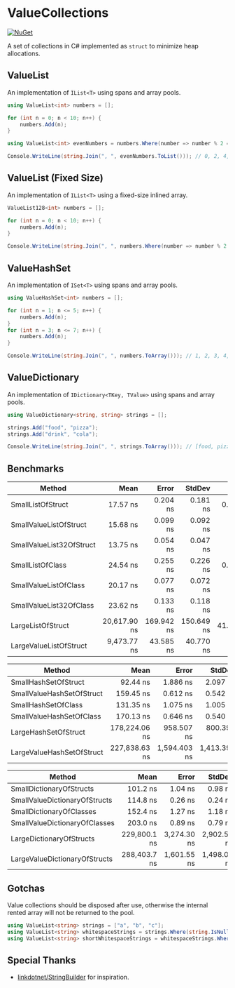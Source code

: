 # ValueCollections

[![NuGet](https://img.shields.io/nuget/v/ValueCollections.svg)](https://www.nuget.org/packages/ValueCollections)

A set of collections in C# implemented as `struct` to minimize heap allocations.

## ValueList

An implementation of `IList<T>` using spans and array pools.

```cs
using ValueList<int> numbers = [];

for (int n = 0; n < 10; n++) {
    numbers.Add(n);
}

using ValueList<int> evenNumbers = numbers.Where(number => number % 2 == 0);

Console.WriteLine(string.Join(", ", evenNumbers.ToList())); // 0, 2, 4, 6, 8
```

## ValueList (Fixed Size)

An implementation of `IList<T>` using a fixed-size inlined array.

```cs
ValueList128<int> numbers = [];

for (int n = 0; n < 10; n++) {
    numbers.Add(n);
}

Console.WriteLine(string.Join(", ", numbers.Where(number => number % 2 == 0))); // 0, 2, 4, 6, 8
```

## ValueHashSet

An implementation of `ISet<T>` using spans and array pools.

```cs
using ValueHashSet<int> numbers = [];

for (int n = 1; n <= 5; n++) {
    numbers.Add(n);
}
for (int n = 3; n <= 7; n++) {
    numbers.Add(n);
}

Console.WriteLine(string.Join(", ", numbers.ToArray())); // 1, 2, 3, 4, 5, 6, 7
```

## ValueDictionary

An implementation of `IDictionary<TKey, TValue>` using spans and array pools.

```cs
using ValueDictionary<string, string> strings = [];

strings.Add("food", "pizza");
strings.Add("drink", "cola");

Console.WriteLine(string.Join(", ", strings.ToArray())); // [food, pizza], [drink, cola]
```

## Benchmarks

| Method                   | Mean         | Error      | StdDev     | Gen0    | Allocated |
|------------------------- |-------------:|-----------:|-----------:|--------:|----------:|
| SmallListOfStruct        |     17.57 ns |   0.204 ns |   0.181 ns |  0.0255 |      80 B |
| SmallValueListOfStruct   |     15.68 ns |   0.099 ns |   0.092 ns |       - |         - |
| SmallValueList32OfStruct |     13.75 ns |   0.054 ns |   0.047 ns |       - |         - |
| SmallListOfClass         |     24.54 ns |   0.255 ns |   0.226 ns |  0.0306 |      96 B |
| SmallValueListOfClass    |     20.17 ns |   0.077 ns |   0.072 ns |       - |         - |
| SmallValueList32OfClass  |     23.62 ns |   0.133 ns |   0.118 ns |       - |         - |
| LargeListOfStruct        | 20,617.90 ns | 169.942 ns | 150.649 ns | 41.6565 |  131400 B |
| LargeValueListOfStruct   |  9,473.77 ns |  43.585 ns |  40.770 ns |       - |         - |

| Method                    | Mean          | Error        | StdDev       | Gen0    | Gen1    | Gen2    | Allocated |
|-------------------------- |--------------:|-------------:|-------------:|--------:|--------:|--------:|----------:|
| SmallHashSetOfStruct      |      92.44 ns |     1.886 ns |     2.097 ns |  0.1070 |       - |       - |     336 B |
| SmallValueHashSetOfStruct |     159.45 ns |     0.612 ns |     0.542 ns |       - |       - |       - |         - |
| SmallHashSetOfClass       |     131.35 ns |     1.075 ns |     1.005 ns |  0.1173 |       - |       - |     368 B |
| SmallValueHashSetOfClass  |     170.13 ns |     0.646 ns |     0.540 ns |       - |       - |       - |         - |
| LargeHashSetOfStruct      | 178,224.06 ns |   958.507 ns |   800.397 ns | 95.2148 | 95.2148 | 95.2148 |  538656 B |
| LargeValueHashSetOfStruct | 227,838.63 ns | 1,594.403 ns | 1,413.397 ns |       - |       - |       - |         - |

| Method                        | Mean         | Error       | StdDev      | Gen0     | Gen1     | Gen2     | Allocated |
|------------------------------ |-------------:|------------:|------------:|---------:|---------:|---------:|----------:|
| SmallDictionaryOfStructs      |     101.2 ns |     1.04 ns |     0.98 ns |   0.1223 |        - |        - |     384 B |
| SmallValueDictionaryOfStructs |     114.8 ns |     0.26 ns |     0.24 ns |        - |        - |        - |         - |
| SmallDictionaryOfClasses      |     152.4 ns |     1.27 ns |     1.18 ns |   0.1478 |        - |        - |     464 B |
| SmallValueDictionaryOfClasses |     203.0 ns |     0.89 ns |     0.79 ns |        - |        - |        - |         - |
| LargeDictionaryOfStructs      | 229,800.1 ns | 3,274.30 ns | 2,902.59 ns | 124.7559 | 124.7559 | 124.7559 |  673106 B |
| LargeValueDictionaryOfStructs | 288,403.7 ns | 1,601.55 ns | 1,498.09 ns |        - |        - |        - |         - |

## Gotchas

Value collections should be disposed after use, otherwise the internal rented array will not be returned to the pool.
```cs
using ValueList<string> strings = ["a", "b", "c"];
using ValueList<string> whitespaceStrings = strings.Where(string.IsNullOrWhiteSpace);
using ValueList<string> shortWhitespaceStrings = whitespaceStrings.Where(str => str.Length <= 10);
```

## Special Thanks

- [linkdotnet/StringBuilder](https://github.com/linkdotnet/StringBuilder) for inspiration.